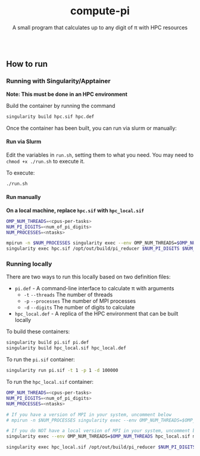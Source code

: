<h1 align="center">
  compute-pi
</h1>
<p align="center">
A small program that calculates up to any digit of π with HPC resources
</p>

<br>
<br>

## How to run

### Running with Singularity/Apptainer

**Note: This must be done in an HPC environment**

Build the container by running the command

```sh
singularity build hpc.sif hpc.def
```

Once the container has been built, you can run via slurm or manually:

#### Run via Slurm

Edit the variables in `run.sh`, setting them to what you need. You may need to `chmod +x ./run.sh` to execute it.

To execute:

```sh
./run.sh
```

#### Run manually

**On a local machine, replace `hpc.sif` with `hpc_local.sif`**

```sh
OMP_NUM_THREADS=<cpus-per-tasks>
NUM_PI_DIGITS=<num_of_pi_digits>
NUM_PROCESSES=<ntasks>

mpirun -n $NUM_PROCESSES singularity exec --env OMP_NUM_THREADS=$OMP_NUM_THREADS hpc.sif /opt/out/build/pi_calculator $NUM_PI_DIGITS
singularity exec hpc.sif /opt/out/build/pi_reducer $NUM_PI_DIGITS $NUM_PROCESSES
```

### Running locally

There are two ways to run this locally based on two definition files:

* `pi.def` - A command-line interface to calculate π with arguments
  * `-t` `--threads` The number of threads
  * `-p` `--processes` The number of MPI processes
  * `-d` `--digits` The number of digits to calculate
* `hpc_local.def` - A replica of the HPC environment that can be built locally

To build these containers:

```sh
singularity build pi.sif pi.def
singularity build hpc_local.sif hpc_local.def
```

To run the `pi.sif` container:

```sh
singularity run pi.sif -t 1 -p 1 -d 100000
```

To run the `hpc_local.sif` container:

```sh
OMP_NUM_THREADS=<cpus-per-tasks>
NUM_PI_DIGITS=<num_of_pi_digits>
NUM_PROCESSES=<ntasks>

# If you have a version of MPI in your system, uncomment below
# mpirun -n $NUM_PROCESSES singularity exec --env OMP_NUM_THREADS=$OMP_NUM_THREADS hpc_local.sif /opt/out/build/pi_calculator $NUM_PI_DIGITS

# If you do NOT have a local version of MPI in your system, uncomment below
singularity exec --env OMP_NUM_THREADS=$OMP_NUM_THREADS hpc_local.sif mpirun -n $NUM_PROCESSES 

singularity exec hpc_local.sif /opt/out/build/pi_reducer $NUM_PI_DIGITS $NUM_PROCESSES
```